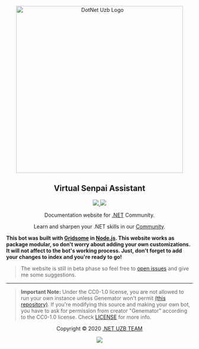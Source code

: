 <p align="center">
    <a href="https://dot-net.uz">
        <img src="https://github.com/dotnet-uz/www/raw/master/static/logo.png" alt="DotNet Uzb Logo" width="450">
    </a>
</p>

<h2 align="center">Virtual Senpai Assistant</h2>

<p align="center">
<a href="https://github.com/dotnet-uz/www/actions">
<img src="https://github.com/dotnet-uz/www/workflows/Test%20CI/badge.svg"/>
</a>
<a href="https://app.netlify.com/sites/dotnetuz/deploys">
<img src="https://api.netlify.com/api/v1/badges/dee5dd25-b582-4229-b5b9-c6cbb3148396/deploy-status"/>
</a>
</p>

<p align="center"> Documentation website for <a href="http://dot-net.uz" target="_blank">.NET</a> Community.</p>

<p align="center">Learn and sharpen your .NET skills in our <a href="https://dot-net.uz" target="_blank">Community</a>.</p>

**This bot was built with [Gridsome](https://github.com/gridsome/gridsome) in
[Node.js](https://nodejs.org/en/). This website works as package modular, so don't
worry about adding your own customizations. It will not affect to the bot's
working process. Just, don't forget to add your changes to index and
you're ready to go!**

> The website is still in beta phase so feel free to
> [open issues](https://github.com/dotnet-uz/www/issues/new) and give me some
> suggestions.

---

> **Important Note:** Under the CC0-1.0 license, you are not allowed to run your
> own instance unless Genemator won't permit
> [(this repository)](https://github.com/dotnet-uz/www). If you're modifying this
> source and making your own bot, you have to ask for permission from creator
> "Genemator" according to the CC0-1.0 license. Check [LICENSE](license) for
> more info.

<p align="center">Copyright &copy; 2020 <a href="http://dot-net.uz" target="_blank">.NET UZB TEAM</a></p>

<p align="center"><a href="https://github.com/dotnet-uz/www/blob/master/license"><img src="https://img.shields.io/static/v1.svg?style=flat-square&label=License&message=CC0-1.0&logoColor=eceff4&logo=github&colorA=5412b8&colorB=cd11d4"/></a></p>
